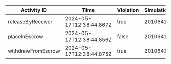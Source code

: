 | Activity ID | Time | Violation | Simulation |
| --- | --- | --- | --- |
| releaseByReceiver | 2024-05-17T12:38:44.867Z | true | 2010641 |
| placeInEscrow | 2024-05-17T12:38:44.856Z | false | 2010641 |
| withdrawFromEscrow | 2024-05-17T12:38:44.875Z | true | 2010641 |